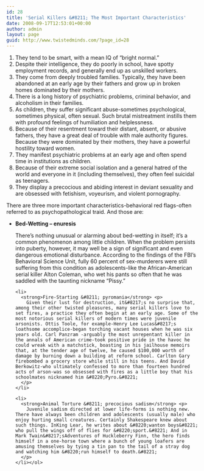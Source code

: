 ```yaml
---
id: 28
title: 'Serial Killers &#8211; The Most Important Characteristics'
date: 2008-09-17T12:53:01+00:00
author: admin
layout: page
guid: http://www.twistedminds.com/?page_id=28
---
```

<p class="dropcap-first">
  <ol>
    <li>
      They tend to be smart, with a mean IQ of &#8220;bright normal.&#8221;
    </li>
    <li>
      Despite their intelligence, they do poorly in school, have spotty employment records, and generally end up as unskilled workers.
    </li>
    <li>
      They come from deeply troubled families. Typically, they have been abandoned at an early age by their fathers and grow up in broken homes dominated by their mothers.
    </li>
    <li>
      There is a long history of psychiatric problems, criminal behavior, and alcoholism in their families.
    </li>
    <li>
      As children, they suffer significant abuse-sometimes psychological, sometimes physical, often sexual. Such brutal mistreatment instills them with profound feelings of humiliation and helplessness.
    </li>
    <li>
      Because of their resentment toward their distant, absent, or abusive fathers, they have a great deal of trouble with male authority figures. Because they were dominated by their mothers, they have a powerful hostility toward women.
    </li>
    <li>
      They manifest psychiatric problems at an early age and often spend time in institutions as children.
    </li>
    <li>
      Because of their extreme social isolation and a general hatred of the world and everyone in it (including themselves), they often feel suicidal as teenagers.
    </li>
    <li>
      They display a precocious and abiding interest in deviant sexuality and are obsessed with fetishism, voyeurism, and violent pornography.
    </li>
  </ol>
  
  <p>
    There are three more important characteristics-behavioral red flags-often referred to as psychopathological traid. And those are:
  </p>
  
  <ul>
    <li>
      <strong>Bed-Wetting &#8211; enuresis</strong></p> <p>
        There&#8217;s nothing unusual or alarming about bed-wetting in itself; it&#8217;s a common phenomenon among little children. When the problem persists into puberty, however, it may well be a sign of significant and even dangerous emotional disturbance. According to the findings of the FBI&#8217;s Behavioral Science Unit, fully 60 percent of sex-murderers were still suffering from this condition as adolescents-like the African-American serial killer Alton Coleman, who wet his pants so often that he was saddled with the taunting nickname &#8220;Pissy.&#8221;
      </p>
    </li>
    
    <li>
      <strong>Fire-Starting &#8211; pyromania</strong> <p>
        Given their lust for destruction, it&#8217;s no surprise that, among their other twisted pleasures, many serial killers love to set fires, a practice they often begin at an early age. Some of the most notorious serial killers of modern times were juvenile arsonists. Ottis Toole, for example-Henry Lee Lucas&#8217;s loathsome accomplice-began torching vacant houses when he was six years old. Carl Panzram -arguably the most unrepentant killer in the annals of American crime-took positive pride in the havoc he could wreak with a matchstick, boasting in his jailhouse memoirs that, at the tender age of twelve, he caused $100,000 worth of damage by burning down a building at reform school. Carlton Gary firebombed a grocery store while still in his teens. And David Berkowitz-who ultimately confessed to more than fourteen hundred acts of arson-was so obsessed with fires as a little boy that his schoolmates nicknamed him &#8220;Pyro.&#8221;
      </p>
    </li>
    
    <li>
      <strong>Animal Torture &#8211; precocious sadism</strong> <p>
        Juvenile sadism directed at lower life-forms is nothing new. There have always been children and adolescents (usually male) who enjoy hurting small creatures. Certainly Shakespeare knew about such things. InKing Lear, he writes about &#8220;wanton boys&#8221; who pull the wings off of flies for &#8220;sport.&#8221; And in Mark Twain&#8217;sAdventures of Huckleberry Finn, the hero finds himself in a one-horse town where a bunch of young loafers are amusing themselves by tying a tin pan to the tail of a stray dog and watching him &#8220;run himself to death.&#8221;
      </p>
    </li></ol>